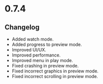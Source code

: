 # 0.7.4

## Changelog

-   Added watch mode.
-   Added progress to preview mode.
-   Improved UI/UX.
-   Improved performance.
-   Improved menu in play mode.
-   Fixed crashing in preview mode.
-   Fixed incorrect graphics in preview mode.
-   Fixed incorrect scrolling in preview mode.
